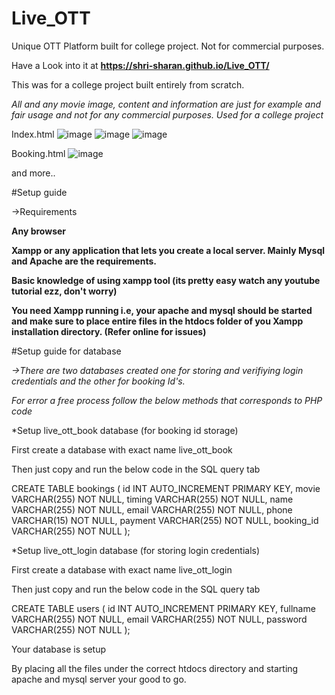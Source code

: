 # Live_OTT
Unique OTT Platform built for college project. Not for commercial purposes.

Have a Look into it at **https://shri-sharan.github.io/Live_OTT/**

This was for a college project built entirely from scratch. 

*All and any movie image, content and information are just for example and fair usage and not for any commercial purposes. Used for a college project*

Index.html
![image](https://github.com/Shri-Sharan/Live_OTT/assets/146396309/189eecbc-6c12-445a-9dc1-d3b69d34b6a7)
![image](https://github.com/Shri-Sharan/Live_OTT/assets/146396309/f9e962df-4d73-4d70-bbea-b50dd6f76f24)
![image](https://github.com/Shri-Sharan/Live_OTT/assets/146396309/41a9e2ae-8969-4ebc-b1d1-8d4e97530a5f)

Booking.html
![image](https://github.com/Shri-Sharan/Live_OTT/assets/146396309/f87ea179-7bc2-4fa9-9653-c829aace3d91)

and more..

#Setup guide

->Requirements

**Any browser**

**Xampp or any application that lets you create a local server. Mainly Mysql and Apache are the requirements.**

**Basic knowledge of using xampp tool (its pretty easy watch any youtube tutorial ezz, don't worry)**

**You need Xampp running i.e, your apache and mysql should be started and make sure to place entire files in the htdocs folder of you Xampp installation directory. (Refer online for issues)**

#Setup guide for database

_->There are two databases created one for storing and verifiying login credentials and the other for booking Id's._

_For error a free process follow the below methods that corresponds to PHP code_

*Setup live_ott_book database (for booking id storage)

First create a database with exact name live_ott_book

Then just copy and run the below code in the SQL query tab

CREATE TABLE bookings (
    id INT AUTO_INCREMENT PRIMARY KEY,
    movie VARCHAR(255) NOT NULL,
    timing VARCHAR(255) NOT NULL,
    name VARCHAR(255) NOT NULL,
    email VARCHAR(255) NOT NULL,
    phone VARCHAR(15) NOT NULL,
    payment VARCHAR(255) NOT NULL,
    booking_id VARCHAR(255) NOT NULL
);

*Setup live_ott_login database (for storing login credentials)

First create a database with exact name live_ott_login

Then just copy and run the below code in the SQL query tab

CREATE TABLE users (
    id INT AUTO_INCREMENT PRIMARY KEY,
    fullname VARCHAR(255) NOT NULL,
    email VARCHAR(255) NOT NULL,
    password VARCHAR(255) NOT NULL
);

Your database is setup

By placing all the files under the correct htdocs directory and starting apache and mysql server your good to go.
